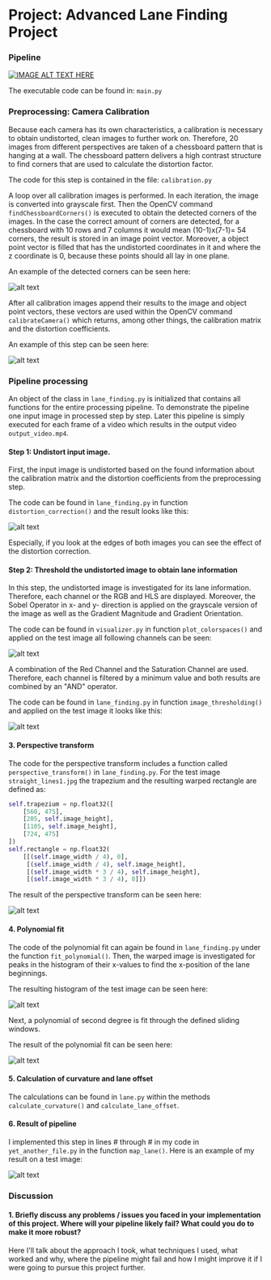 # Project: Advanced Lane Finding Project

[//]: # (Image References)

[image1]: ./output_images/camera_cal/corners13.png "Corner detection"
[image2]: ./output_images/camera_cal/distortion14.png "Chessboard distortion"
[image3]: ./output_images/test_image/distortion_correction.png "Test image distortion"
[image4]: ./output_images/test_image/colorspaces.png "Colorspaces"
[image5]: ./output_images/test_image/image_thresholding.png "Thresholded image"
[image6]: ./output_images/test_image/perspective_transform_straight.png "Perspective transform"
[image7]: ./output_images/test_image/lane_histograms.png "Histograms of lane information"
[image8]: ./output_images/test_image/polynomial_fit.png "Polynomial fit"
[image9]: ./output_images/test_image/result.png "Result"
[image10]: ./output_images/test_image/history.png "History of curvature and lane offset"

### Pipeline
[![IMAGE ALT TEXT HERE](https://img.youtube.com/vi/joKuHeSrCAo/0.jpg)](https://www.youtube.com/watch?v=joKuHeSrCAo)

The executable code can be found in: `main.py`

### Preprocessing: Camera Calibration

Because each camera has its own characteristics, a calibration is necessary to obtain undistorted, clean images to further work on. Therefore, 20 images from different perspectives are taken of a chessboard pattern that is hanging at a wall. The chessboard pattern delivers a high contrast structure to find corners that are used to calculate the distortion factor.  

The code for this step is contained in the file: `calibration.py`

A loop over all calibration images is performed. In each iteration, the image is converted into grayscale first. Then the OpenCV command `findChessboardCorners()` is executed to obtain the detected corners of the images. In the case the correct amount of corners are detected, for a chessboard with 10 rows and 7 columns it would mean (10-1)x(7-1)= 54 corners, the result is stored in an image point vector. Moreover, a object point vector is filled that has the undistorted coordinates in it and where the z coordinate is 0, because these points should all lay in one plane. 

An example of the detected corners can be seen here:

![alt text][image1]

After all calibration images append their results to the image and object point vectors, these vectors are used within the OpenCV command `calibrateCamera()` which returns, among other things, the calibration matrix and the distortion coefficients.  

An example of this step can be seen here:

![alt text][image2]

### Pipeline processing

An object of the class in `lane_finding.py` is initialized that contains all functions for the entire processing pipeline. To demonstrate the pipeline one input image in processed step by step. Later this pipeline is simply executed for each frame of a video which results in the output video `output_video.mp4`.

#### Step 1: Undistort input image.

First, the input image is undistorted based on the found information about the calibration matrix and the distortion coefficients from the preprocessing step.  

The code can be found in `lane_finding.py` in function `distortion_correction()` and the result looks like this:

![alt text][image3]

Especially, if you look at the edges of both images you can see the effect of the distortion correction.

#### Step 2: Threshold the undistorted image to obtain lane information

In this step, the undistorted image is investigated for its lane information. Therefore, each channel or the RGB and HLS are displayed. Moreover, the Sobel Operator in x- and y- direction is applied on the grayscale version of the image as well as the Gradient Magnitude and Gradient Orientation.  

The code can be found in `visualizer.py` in function `plot_colorspaces()` and applied on the test image all following channels can be seen:  

![alt text][image4]

A combination of the Red Channel and the Saturation Channel are used. Therefore, each channel is filtered by a minimum value and both results are combined by an "AND" operator.  

The code can be found in `lane_finding.py` in function `image_thresholding()` and applied on the test image it looks like this:  

![alt text][image5]

#### 3. Perspective transform 

The code for the perspective transform includes a function called `perspective_transform()` in `lane_finding.py`.
For the test image `straight_lines1.jpg` the trapezium and the resulting warped rectangle are defined as:

```python
self.trapezium = np.float32([
    [560, 475],
    [205, self.image_height],
    [1105, self.image_height],
    [724, 475]
])
self.rectangle = np.float32(
    [[(self.image_width / 4), 0],
     [(self.image_width / 4), self.image_height],
     [(self.image_width * 3 / 4), self.image_height],
     [(self.image_width * 3 / 4), 0]])
```

The result of the perspective transform can be seen here:

![alt text][image6]

#### 4. Polynomial fit

The code of the polynomial fit can again be found in `lane_finding.py` under the function `fit_polynomial()`.
Then, the warped image is investigated for peaks in the histogram of their x-values to find the x-position of the lane beginnings.

The resulting histogram of the test image can be seen here:  

![alt text][image7]

Next, a polynomial of second degree is fit through the defined sliding windows.

The result of the polynomial fit can be seen here:

![alt text][image8]

#### 5. Calculation of curvature and lane offset

The calculations can be found in `lane.py` within the methods `calculate_curvature()` and `calculate_lane_offset`.


#### 6. Result of pipeline

I implemented this step in lines # through # in my code in `yet_another_file.py` in the function `map_lane()`.  Here is an example of my result on a test image:

![alt text][image9]


### Discussion

#### 1. Briefly discuss any problems / issues you faced in your implementation of this project.  Where will your pipeline likely fail?  What could you do to make it more robust?

Here I'll talk about the approach I took, what techniques I used, what worked and why, where the pipeline might fail and how I might improve it if I were going to pursue this project further.  
